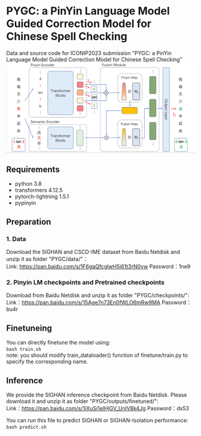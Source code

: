 # PYGC: a PinYin Language Model Guided Correction Model for Chinese Spell Checking
Data and source code for ICONIP2023 submission "PYGC: a PinYin Language Model Guided Correction Model for Chinese Spell Checking"  
![image](./architecture.png)

## Requirements
- python 3.8
- transformers 4.12.5
- pytorch-lightning 1.5.1
- pypinyin

## Preparation
### 1. Data
Download the SIGHAN and CSCD-IME dataset from Baidu Netdisk and unzip it as folder "PYGC/data/"：  
Link: https://pan.baidu.com/s/1F6gaQfcglwH5j61t3rN0vw Password：1ne9  
### 2. Pinyin LM checkpoints and Pretrained checkpoints 
Download from Baidu Netdisk and unzip it as folder "PYGC/checkpoints/":  
Link：https://pan.baidu.com/s/15Age7n73En0fWLO6mRw9MA 
Password：bu4r 

## Finetuneing
You can directly finetune the model using:  
`bash train.sh`  
note: you should modify train_dataloader() function of finetune/train.py to specify the corresponding name.  

## Inference
We provide the SIGHAN inference checkpoint from Baidu Netdisk. Please download it and unzip it as folder "PYGC/outputs/finetuned/":    
Link：https://pan.baidu.com/s/1iXuSi1eIHjGV_UnlV8k4Jg 
Password：ds53 

You can run this file to predict SIGHAN or SIGHAN-Isolation performance:  
`bash predict.sh`

